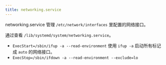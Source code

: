 ```yaml
---
title: networking.service
---
```



networking.service 管理 `/etc/network/interfaces` 里配置的网络接口。

通过查看 `/lib/systemd/system/networking.service`。

- `ExecStart=/sbin/ifup -a --read-environment` 使用 `ifup -a` 启动所有标记成 `auto` 的网络接口。
- `ExecStop=/sbin/ifdown -a --read-environment --exclude=lo`
